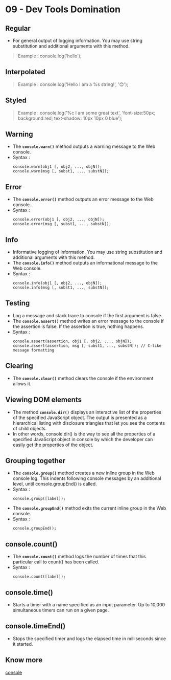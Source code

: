 # 09 - Dev Tools Domination

## Regular
- For general output of logging information. You may use string substitution and additional arguments with this method.
> Example : console.log('hello');

## Interpolated
> Example : console.log('Hello I am a %s string!', '😊');

## Styled
> Example : console.log('%c I am some great text', 'font-size:50px; background:red; text-shadow: 10px 10px 0 blue');

## Warning 
- The **`console.warn()`** method outputs a warning message to the Web console.
- Syntax :
    ```
    console.warn(obj1 [, obj2, ..., objN]);
    console.warn(msg [, subst1, ..., substN]);
    ```
## Error 
- The **`console.error()`** method outputs an error message to the Web console.
- Syntax :
    ```
    console.error(obj1 [, obj2, ..., objN]);
    console.error(msg [, subst1, ..., substN]);
    ```
## Info 
- Informative logging of information. You may use string substitution and additional arguments with this method.
- The **`console.info()`** method outputs an informational message to the Web console. 
- Syntax :
    ```
    console.info(obj1 [, obj2, ..., objN]);
    console.info(msg [, subst1, ..., substN]);
    ```
## Testing
- Log a message and stack trace to console if the first argument is false.
- The **`console.assert()`** method writes an error message to the console if the assertion is false. If the assertion is true, nothing happens.
- Syntax :
    ```
    console.assert(assertion, obj1 [, obj2, ..., objN]);
    console.assert(assertion, msg [, subst1, ..., substN]); // C-like message formatting
    ```
## Clearing 
- The **`console.clear()`** method clears the console if the environment allows it.

## Viewing DOM elements 
- The method **`console.dir()`** displays an interactive list of the properties of the specified JavaScript object. The output is presented as a hierarchical listing with disclosure triangles that let you see the contents of child objects.
- In other words, console.dir() is the way to see all the properties of a specified JavaScript object in console by which the developer can easily get the properties of the object.
## Grouping together 
- The **`console.group()`** method creates a new inline group in the Web console log. This indents following console messages by an additional level, until console.groupEnd() is called.
- Syntax :
    ```
    console.group([label]);
    ```
- The **`console.groupEnd()`** method exits the current inline group in the Web console.
- Syntax :
    ```
    console.groupEnd();
    ```
## console.count()
- The **`console.count()`** method logs the number of times that this particular call to count() has been called.
- Syntax :
    ```
    console.count([label]);
    ```
## console.time()
- Starts a timer with a name specified as an input parameter. Up to 10,000 simultaneous timers can run on a given page.
## console.timeEnd()
- Stops the specified timer and logs the elapsed time in milliseconds since it started.

## Know more

[console](https://developer.mozilla.org/en-US/docs/Web/API/console)